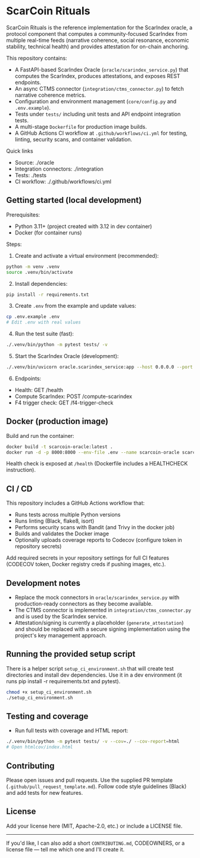 # ScarCoin Rituals

ScarCoin Rituals is the reference implementation for the ScarIndex oracle, a protocol component that computes a community-focused ScarIndex from multiple real-time feeds (narrative coherence, social resonance, economic stability, technical health) and provides attestation for on-chain anchoring.

This repository contains:

- A FastAPI-based ScarIndex Oracle (`oracle/scarindex_service.py`) that computes the ScarIndex, produces attestations, and exposes REST endpoints.
- An async CTMS connector (`integration/ctms_connector.py`) to fetch narrative coherence metrics.
- Configuration and environment management (`core/config.py` and `.env.example`).
- Tests under `tests/` including unit tests and API endpoint integration tests.
- A multi-stage `Dockerfile` for production image builds.
- A GitHub Actions CI workflow at `.github/workflows/ci.yml` for testing, linting, security scans, and container validation.

Quick links
- Source: ./oracle
- Integration connectors: ./integration
- Tests: ./tests
- CI workflow: ./.github/workflows/ci.yml

## Getting started (local development)

Prerequisites:

- Python 3.11+ (project created with 3.12 in dev container)
- Docker (for container runs)

Steps:

1. Create and activate a virtual environment (recommended):

```bash
python -m venv .venv
source .venv/bin/activate
```

2. Install dependencies:

```bash
pip install -r requirements.txt
```

3. Create `.env` from the example and update values:

```bash
cp .env.example .env
# Edit .env with real values
```

4. Run the test suite (fast):

```bash
./.venv/bin/python -m pytest tests/ -v
```

5. Start the ScarIndex Oracle (development):

```bash
./.venv/bin/uvicorn oracle.scarindex_service:app --host 0.0.0.0 --port 8000 --reload
```

6. Endpoints:

- Health: GET /health
- Compute ScarIndex: POST /compute-scarindex
- F4 trigger check: GET /f4-trigger-check

## Docker (production image)

Build and run the container:

```bash
docker build -t scarcoin-oracle:latest .
docker run -d -p 8000:8000 --env-file .env --name scarcoin-oracle scarcoin-oracle:latest
```

Health check is exposed at `/health` (Dockerfile includes a HEALTHCHECK instruction).

## CI / CD

This repository includes a GitHub Actions workflow that:

- Runs tests across multiple Python versions
- Runs linting (Black, flake8, isort)
- Performs security scans with Bandit (and Trivy in the docker job)
- Builds and validates the Docker image
- Optionally uploads coverage reports to Codecov (configure token in repository secrets)

Add required secrets in your repository settings for full CI features (CODECOV token, Docker registry creds if pushing images, etc.).

## Development notes

- Replace the mock connectors in `oracle/scarindex_service.py` with production-ready connectors as they become available.
- The CTMS connector is implemented in `integration/ctms_connector.py` and is used by the ScarIndex service.
- Attestation/signing is currently a placeholder (`generate_attestation`) and should be replaced with a secure signing implementation using the project's key management approach.

## Running the provided setup script

There is a helper script `setup_ci_environment.sh` that will create test directories and install dev dependencies. Use it in a dev environment (it runs pip install -r requirements.txt and pytest).

```bash
chmod +x setup_ci_environment.sh
./setup_ci_environment.sh
```

## Testing and coverage

- Run full tests with coverage and HTML report:

```bash
./.venv/bin/python -m pytest tests/ -v --cov=./ --cov-report=html
# Open htmlcov/index.html
```

## Contributing

Please open issues and pull requests. Use the supplied PR template (`.github/pull_request_template.md`). Follow code style guidelines (Black) and add tests for new features.

## License

Add your license here (MIT, Apache-2.0, etc.) or include a LICENSE file.

---

If you'd like, I can also add a short `CONTRIBUTING.md`, CODEOWNERS, or a license file — tell me which one and I'll create it.

